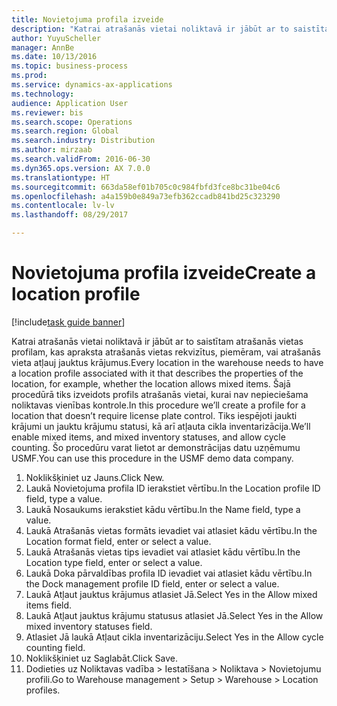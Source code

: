 ```yaml
--- 
title: Novietojuma profila izveide
description: "Katrai atrašanās vietai noliktavā ir jābūt ar to saistītam atrašanās vietas profilam, kas apraksta atrašanās vietas rekvizītus, piemēram, vai atrašanās vieta atļauj jauktus krājumus."
author: YuyuScheller
manager: AnnBe
ms.date: 10/13/2016
ms.topic: business-process
ms.prod: 
ms.service: dynamics-ax-applications
ms.technology: 
audience: Application User
ms.reviewer: bis
ms.search.scope: Operations
ms.search.region: Global
ms.search.industry: Distribution
ms.author: mirzaab
ms.search.validFrom: 2016-06-30
ms.dyn365.ops.version: AX 7.0.0
ms.translationtype: HT
ms.sourcegitcommit: 663da58ef01b705c0c984fbfd3fce8bc31be04c6
ms.openlocfilehash: a4a159b0e849a73efb362ccadb841bd25c323290
ms.contentlocale: lv-lv
ms.lasthandoff: 08/29/2017

---
```

# <a name="create-a-location-profile"></a><span data-ttu-id="32d70-103">Novietojuma profila izveide</span><span class="sxs-lookup"><span data-stu-id="32d70-103">Create a location profile</span></span>

[!include[task guide banner](../../includes/task-guide-banner.md)]

<span data-ttu-id="32d70-104">Katrai atrašanās vietai noliktavā ir jābūt ar to saistītam atrašanās vietas profilam, kas apraksta atrašanās vietas rekvizītus, piemēram, vai atrašanās vieta atļauj jauktus krājumus.</span><span class="sxs-lookup"><span data-stu-id="32d70-104">Every location in the warehouse needs to have a location profile associated with it that describes the properties of the location, for example, whether the location allows mixed items.</span></span> <span data-ttu-id="32d70-105">Šajā procedūrā tiks izveidots profils atrašanās vietai, kurai nav nepieciešama noliktavas vienības kontrole.</span><span class="sxs-lookup"><span data-stu-id="32d70-105">In this procedure we’ll create a profile for a location that doesn’t require license plate control.</span></span> <span data-ttu-id="32d70-106">Tiks iespējoti jaukti krājumi un jauktu krājumu statusi, kā arī atļauta cikla inventarizācija.</span><span class="sxs-lookup"><span data-stu-id="32d70-106">We’ll enable mixed items, and mixed inventory statuses, and allow cycle counting.</span></span> <span data-ttu-id="32d70-107">Šo procedūru varat lietot ar demonstrācijas datu uzņēmumu USMF.</span><span class="sxs-lookup"><span data-stu-id="32d70-107">You can use this procedure in the USMF demo data company.</span></span>

1. <span data-ttu-id="32d70-108">Noklikšķiniet uz Jauns.</span><span class="sxs-lookup"><span data-stu-id="32d70-108">Click New.</span></span>
2. <span data-ttu-id="32d70-109">Laukā Novietojuma profila ID ierakstiet vērtību.</span><span class="sxs-lookup"><span data-stu-id="32d70-109">In the Location profile ID field, type a value.</span></span>
3. <span data-ttu-id="32d70-110">Laukā Nosaukums ierakstiet kādu vērtību.</span><span class="sxs-lookup"><span data-stu-id="32d70-110">In the Name field, type a value.</span></span>
4. <span data-ttu-id="32d70-111">Laukā Atrašanās vietas formāts ievadiet vai atlasiet kādu vērtību.</span><span class="sxs-lookup"><span data-stu-id="32d70-111">In the Location format field, enter or select a value.</span></span>
5. <span data-ttu-id="32d70-112">Laukā Atrašanās vietas tips ievadiet vai atlasiet kādu vērtību.</span><span class="sxs-lookup"><span data-stu-id="32d70-112">In the Location type field, enter or select a value.</span></span>
6. <span data-ttu-id="32d70-113">Laukā Doka pārvaldības profila ID ievadiet vai atlasiet kādu vērtību.</span><span class="sxs-lookup"><span data-stu-id="32d70-113">In the Dock management profile ID field, enter or select a value.</span></span>
7. <span data-ttu-id="32d70-114">Laukā Atļaut jauktus krājumus atlasiet Jā.</span><span class="sxs-lookup"><span data-stu-id="32d70-114">Select Yes in the Allow mixed items field.</span></span>
8. <span data-ttu-id="32d70-115">Laukā Atļaut jauktus krājumu statusus atlasiet Jā.</span><span class="sxs-lookup"><span data-stu-id="32d70-115">Select Yes in the Allow mixed  inventory statuses field.</span></span>
9. <span data-ttu-id="32d70-116">Atlasiet Jā laukā Atļaut cikla inventarizāciju.</span><span class="sxs-lookup"><span data-stu-id="32d70-116">Select Yes in the Allow cycle counting field.</span></span>
10. <span data-ttu-id="32d70-117">Noklikšķiniet uz Saglabāt.</span><span class="sxs-lookup"><span data-stu-id="32d70-117">Click Save.</span></span>
11. <span data-ttu-id="32d70-118">Dodieties uz Noliktavas vadība > Iestatīšana > Noliktava > Novietojumu profili.</span><span class="sxs-lookup"><span data-stu-id="32d70-118">Go to Warehouse management > Setup > Warehouse > Location profiles.</span></span>


